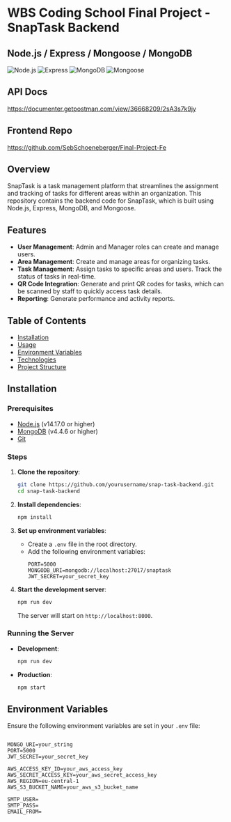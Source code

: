# WBS Coding School Final Project - SnapTask Backend

## Node.js / Express / Mongoose / MongoDB 
![Node.js](https://img.shields.io/badge/Node.js-v14.17.0-green)
![Express](https://img.shields.io/badge/Express-v4.17.1-blue)
![MongoDB](https://img.shields.io/badge/MongoDB-v4.4.6-brightgreen)
![Mongoose](https://img.shields.io/badge/Mongoose-v5.12.7-red)

## API Docs
https://documenter.getpostman.com/view/36668209/2sA3s7k9jy

## Frontend Repo 
https://github.com/SebSchoeneberger/Final-Project-Fe

## Overview

SnapTask is a task management platform that streamlines the assignment and tracking of tasks for different areas within an organization. This repository contains the backend code for SnapTask, which is built using Node.js, Express, MongoDB, and Mongoose.

## Features

- **User Management**: Admin and Manager roles can create and manage users.
- **Area Management**: Create and manage areas for organizing tasks.
- **Task Management**: Assign tasks to specific areas and users. Track the status of tasks in real-time.
- **QR Code Integration**: Generate and print QR codes for tasks, which can be scanned by staff to quickly access task details.
- **Reporting**: Generate performance and activity reports.

## Table of Contents

- [Installation](#installation)
- [Usage](#usage)
- [Environment Variables](#environment-variables)
- [Technologies](#technologies)
- [Project Structure](#project-structure)


## Installation

### Prerequisites

- [Node.js](https://nodejs.org/) (v14.17.0 or higher)
- [MongoDB](https://www.mongodb.com/) (v4.4.6 or higher)
- [Git](https://git-scm.com/)

### Steps

1. **Clone the repository**:
    ```bash
    git clone https://github.com/yourusername/snap-task-backend.git
    cd snap-task-backend
    ```

2. **Install dependencies**:
    ```bash
    npm install
    ```

3. **Set up environment variables**:
    - Create a `.env` file in the root directory.
    - Add the following environment variables:
      ```env
      PORT=5000
      MONGODB_URI=mongodb://localhost:27017/snaptask
      JWT_SECRET=your_secret_key
      ```

4. **Start the development server**:
    ```bash
    npm run dev
    ```

   The server will start on `http://localhost:8000`.


### Running the Server

- **Development**: 
    ```bash
    npm run dev
    ```
- **Production**: 
    ```bash
    npm start
    ```



## Environment Variables

Ensure the following environment variables are set in your `.env` file:

```env

MONGO_URI=your_string
PORT=5000
JWT_SECRET=your_secret_key

AWS_ACCESS_KEY_ID=your_aws_access_key
AWS_SECRET_ACCESS_KEY=your_aws_secret_access_key
AWS_REGION=eu-central-1
AWS_S3_BUCKET_NAME=your_aws_s3_bucket_name

SMTP_USER=
SMTP_PASS=
EMAIL_FROM=
